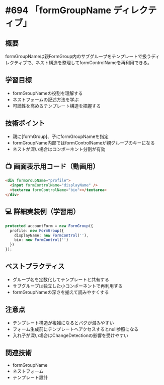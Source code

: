 # #694 「formGroupName ディレクティブ」

## 概要
formGroupNameは親FormGroup内のサブグループをテンプレートで扱うディレクティブで、ネスト構造を整理してformControlNameを再利用できる。

## 学習目標
- formGroupNameの役割を理解する
- ネストフォームの記述方法を学ぶ
- 可読性を高めるテンプレート構造を把握する

## 技術ポイント
- 親に[formGroup]、子にformGroupNameを指定
- formGroupName内部ではformControlNameが親グループのキーになる
- ネストが深い場合はコンポーネント分割が有効

## 📺 画面表示用コード（動画用）
```html
<div formGroupName="profile">
  <input formControlName="displayName" />
  <textarea formControlName="bio"></textarea>
</div>
```

## 💻 詳細実装例（学習用）
```typescript
protected accountForm = new FormGroup({
  profile: new FormGroup({
    displayName: new FormControl(''),
    bio: new FormControl('')
  })
});
```

## ベストプラクティス
- グループ名を定数化してテンプレートと共有する
- サブグループは独立した小コンポーネントで再利用する
- formGroupNameの深さを揃えて読みやすくする

## 注意点
- テンプレート構造が複雑になるとバグが潜みやすい
- フォーム生成前にテンプレートへアクセスするとnull参照になる
- 入れ子が深い場合はChangeDetectionの影響を受けやすい

## 関連技術
- formGroupName
- ネストフォーム
- テンプレート設計

